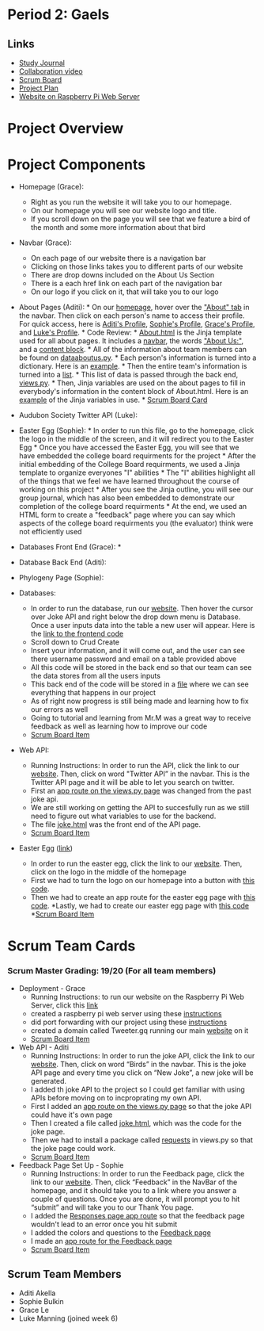 # Period 2: Gaels

## Links
* [Study Journal](https://docs.google.com/document/d/1NFgEh_1AZGfm3fGWLUgGT7Xm9tNoPROnnH0_pO72MzM/edit?usp=sharing)
* [Collaboration video](https://youtu.be/rLajlcMSnqM)
* [Scrum Board](https://github.com/aditiakella/Period2Gaels/projects/1)
* [Project Plan](https://docs.google.com/document/d/1wBFv8xEiTdBYL12SreRxs_ixNCXaxFt93r1jJ1S14m4/edit?usp=sharing)
* [Website on Raspberry Pi Web Server](http://tweeter.gq/)

# Project Overview
# Project Components
* Homepage (Grace): 
     *  Right as you run the website it will take you to our homepage. 
     *  On our homepage you will see our website logo and title. 
     *  If you scroll down  on the page you will see that we feature a bird of the month and some more information about that bird
* Navbar (Grace): 
     *  On each page of our website there is a navigation bar
     *  Clicking on those links takes you to different parts of our website
     *  There are drop downs included on the About Us Section
     *  There is a each href link on each part of the navigation bar
     *  On our logo if you click on it, that will take you to our logo
* About Pages (Aditi):
       * On our [homepage](http://tweeter.gq/), hover over the ["About" tab](http://tweeter.gq/aboutus/) in the navbar. Then click on each person's name to access their profile. For quick access, here is [Aditi's Profile](http://tweeter.gq/aboutus/aditi/), [Sophie's Profile](http://tweeter.gq/aboutus/sophie/), [Grace's Profile](http://tweeter.gq/aboutus/grace/), and [Luke's Profile](http://tweeter.gq/aboutus/luke/). 
       * Code Review:
           * [About.html](https://github.com/aditiakella/Per2Gaels/blob/master/templates/About.html) is the Jinja template used for all about pages. It includes a [navbar](https://github.com/aditiakella/Per2Gaels/blob/f99c0e48bf4322fc750a5f29d46fa52291a568f5/templates/About.html#L92-L114), the words ["About Us:"](https://github.com/aditiakella/Per2Gaels/blob/f99c0e48bf4322fc750a5f29d46fa52291a568f5/templates/About.html#L132-L134), and a [content block](https://github.com/aditiakella/Per2Gaels/blob/f99c0e48bf4322fc750a5f29d46fa52291a568f5/templates/About.html#L138-L140). 
           * All of the information about team members can be found on [dataaboutus.py](https://github.com/aditiakella/Per2Gaels/blob/master/dataaboutus.py). 
           * Each person's information is turned into a dictionary. Here is an [example](https://github.com/aditiakella/Per2Gaels/blob/f955d7c5bd540656af979728122964ec8aeec613/dataaboutus.py#L6).
           * Then the entire team's information is turned into a [list](https://github.com/aditiakella/Per2Gaels/blob/f955d7c5bd540656af979728122964ec8aeec613/dataaboutus.py#L46).
           * This list of data is passed through the back end, [views.py](https://github.com/aditiakella/Per2Gaels/blob/f955d7c5bd540656af979728122964ec8aeec613/views.py#L67).
           * Then, Jinja variables are used on the about pages to fill in everybody's information in the content block of About.html. Here is an [example](https://github.com/aditiakella/Per2Gaels/blob/f955d7c5bd540656af979728122964ec8aeec613/templates/aditi.html#L10-L16) of the Jinja variables in use. 
       * [Scrum Board Card](https://github.com/aditiakella/Per2Gaels/projects/1#card-56444144)
* Audubon Society Twitter API (Luke):
* Easter Egg (Sophie):
      *  In order to run this file, go to the homepage, click the logo in the middle of the screen, and it will redirect you to the Easter Egg
      *  Once you have accessed the Easter Egg, you will see that we have embedded the college board requirments for the project
      *  After the initial embedding of the College Board requirments, we used a Jinja template to organize everyones "I" abilities
      *  The "I" abilities highlight all of the things that we feel we have learned throughout the course of working on this project
      *  After you see the Jinja outline, you will see our group journal, which has also been embedded to demonstrate our completion of the college board requirments
      * At the end, we used an HTML form to create a "feedback" page where you can say which aspects of the college board requirments you (the evaluator) think were not efficiently used
* Databases Front End (Grace):
      *   
* Database Back End (Aditi):
* Phylogeny Page (Sophie):

* Databases:
   * In order to run the database, run our [website](Tweeter.gq). Then hover the cursor over Joke API and right below the drop down menu is Database. Once a user inputs data into the table a new user will appear. Here is the [link to the frontend code](https://github.com/aditiakella/Period2Gaels/blob/main/templates/index.html)
   * Scroll down to Crud Create
   * Insert your information, and it will come out, and the user can see there username password and email on a table provided above
   * All this code will be stored in the back end so that our team can see the data stores from all the users inputs
   * This back end of the code will be stored in a [file](https://github.com/aditiakella/Period2Gaels/blob/main/models/crud.py) where we can see everything that happens in our project
   * As of right now progress is still being made and learning how to fix our errors as well
   * Going to tutorial and learning from Mr.M was a great way to receive feedback as well as learning how to improve our code
   * [Scrum Board Item](https://github.com/aditiakella/Period2Gaels/projects/1#card-51445004)
* Web API:
    * Running Instructions: In order to run the API, click the link to our [website](Tweeter.gq). Then, click on word "Twitter API” in the navbar. This is the Twitter API page and it will be able to let you search on twitter.
    * First an [app route on the views.py page](https://github.com/aditiakella/Period2Gaels/blob/51c47dd73e691921b14e07146d090372afcdfe39/views.py#L42-L50) was changed from the past joke api.
    * We are still working on getting the API to succesfully run as we still need to figure out what variables to use for the backend.
    * The file [joke.html](https://github.com/aditiakella/Period2Gaels/blob/main/templates/joke.html) was the front end of the API page. 
    * [Scrum Board Item](https://github.com/aditiakella/Period2Gaels/projects/1#card-51445255)
* Easter Egg ([link](Tweeter.gq/easteregg))
    * In order to run the easter egg, click the link to our [website](Tweeter.gq). Then, click on the logo in the middle of the homepage
    * First we had to turn the logo on our homepage into a button with [this code](https://github.com/aditiakella/Period2Gaels/blob/8b3e02b436e1071a7ce265eafc1a61b28b5af40c/templates/home.html#L109).
    * Then we had to create an app route for the easter egg page with [this code](https://github.com/aditiakella/Period2Gaels/blob/8b3e02b436e1071a7ce265eafc1a61b28b5af40c/views.py#L66-L68).
    *Lastly, we had to create our easter egg page with [this code](https://github.com/aditiakella/Period2Gaels/blob/main/templates/easteregg.html)
    *[Scrum Board Item](https://github.com/aditiakella/Period2Gaels/projects/1#card-53523282)

# Scrum Team Cards
### Scrum Master Grading: 19/20 (For all team members)
* Deployment - Grace
    * Running Instructions: to run our website on the Raspberry Pi Web Server, click this [link](Tweeter.gq)
    * created a raspberry pi web server using these [instructions](http://nighthawkcoders.cf/lesson/pi-webserver/)
    * did port forwarding with our project using these [instructions](http://nighthawkcoders.cf/lesson/pi-portforward/)
    * created a domain called Tweeter.gq running our main [website](Tweeter.gq) on it
    * [Scrum Board Item](https://github.com/aditiakella/Period2Gaels/projects/1#card-52163809)
* Web API - Aditi 
    * Running Instructions: In order to run the joke API, click the link to our [website](Tweeter.gq). Then, click on word “Birds” in the navbar. This is the joke API page and every time you click on “New Joke”, a new joke will be generated. 
    * I added th joke API to the project so I could get familiar with using APIs before moving on to incproprating my own API.
    * First I added an [app route on the views.py page](https://github.com/aditiakella/Period2Gaels/blob/51c47dd73e691921b14e07146d090372afcdfe39/views.py#L42-L50) so that the joke API could have it's own page
    * Then I created a file called [joke.html](https://github.com/aditiakella/Period2Gaels/blob/main/templates/joke.html), which was the code for the joke page. 
    * Then we had to install a package called [requests](https://github.com/aditiakella/Period2Gaels/blob/51c47dd73e691921b14e07146d090372afcdfe39/views.py#L3) in views.py so that the joke page could work. 
    * [Scrum Board Item](https://github.com/aditiakella/Period2Gaels/projects/1#card-52589451)
* Feedback Page Set Up - Sophie
    * Running Instructions: In order to run the Feedback page, click the link to our [website](Tweeter.gq). Then, click “Feedback” in the NavBar of the homepage, and it should take you to a link where you answer a couple of questions. Once you are done, it will prompt you to hit “submit” and will take you to our Thank You page.
    * I added the [Responses page app route](https://github.com/aditiakella/Period2Gaels/blob/51c47dd73e691921b14e07146d090372afcdfe39/views.py#L52-L54) so that the feedback page wouldn't lead to an error once you hit submit
    * I added the colors and questions to the [Feedback page](https://github.com/aditiakella/Period2Gaels/blob/main/templates/Feedback.html)
    * I made an [app route for the Feedback page](https://github.com/aditiakella/Period2Gaels/blob/51c47dd73e691921b14e07146d090372afcdfe39/views.py#L12-L14)
    * [Scrum Board Item](https://github.com/aditiakella/Period2Gaels/projects/1#card-52906850)
 

## Scrum Team Members
* Aditi Akella
* Sophie Bulkin
* Grace Le
* Luke Manning (joined week 6)
